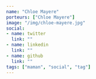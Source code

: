 ```yaml
---
name: "Chloe Mayere"
porteurs: ["Chloe Mayere"]
image: "/img/chloe-mayere.jpg"
social:
- name: twitter
  link: ""
- name: linkedin
  link: ""
- name: github
  link: ""
tags: ["maman", "social", "tag"]
---
```


